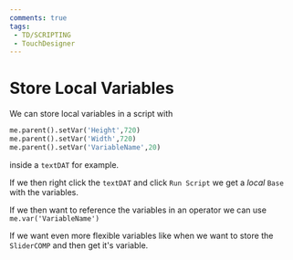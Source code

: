 ```yaml
---
comments: true
tags:
 - TD/SCRIPTING
 - TouchDesigner
---
```


# Store Local Variables
We can store local variables in a script with
```py
me.parent().setVar('Height',720)
me.parent().setVar('Width',720)
me.parent().setVar('VariableName',20)
```
inside a `textDAT` for example.

If we then right click the `textDAT` and click `Run Script` we get a *local* `Base` with the variables.

If we then want to reference the variables in an operator we can use `me.var('VariableName')`

If we want even more flexible variables like when we want to store the `SliderCOMP` and then get it's variable.